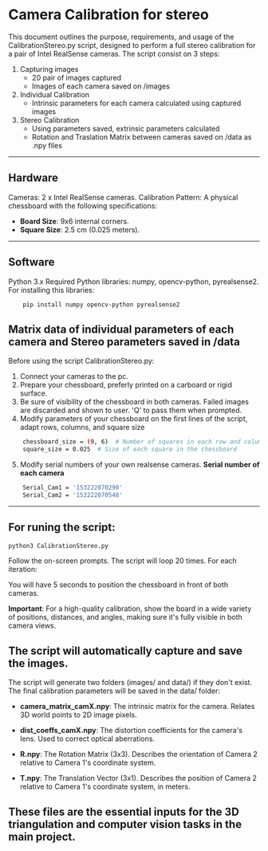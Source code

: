 # Camera Calibration for stereo
This document outlines the purpose, requirements, and usage of the CalibrationStereo.py script, designed to perform a full stereo calibration for a pair of Intel RealSense cameras.
The script consist on 3 steps:
1. Capturing images
    * 20 pair of images captured
    * Images of each camera saved on /images
2. Individual Calibration
    * Intrinsic parameters for each camera calculated using captured images
3. Stereo Calibration
    * Using parameters saved, extrinsic parameters calculated
    * Rotation and Traslation Matrix between cameras saved on /data as .npy files
---
## Hardware
Cameras: 2 x Intel RealSense cameras.
Calibration Pattern: A physical chessboard with the following specifications:
* **Board Size**: 9x6 internal corners.
* **Square Size**: 2.5 cm (0.025 meters).
---
## Software
Python 3.x
Required Python libraries: numpy, opencv-python, pyrealsense2.
For installing this libraries:
```sh
    pip install numpy opencv-python pyrealsense2
```

Matrix data of individual parameters of each camera and Stereo parameters saved in /data
---
Before using the script CalibrationStereo.py:
1. Connect your cameras to the pc.
2. Prepare your chessboard, preferly printed on a carboard or rigid surface.
3. Be sure of visibility of the chessboard in both cameras. Failed images are discarded and shown to user. 'Q' to pass them when prompted.
4. Modify parameters of your chessboard on the first lines of the script, adapt rows, columns, and square size
```sh
    chessboard_size = (9, 6)  # Number of squares in each row and column
    square_size = 0.025  # Size of each square in the chessboard
```
5. Modify serial numbers of your own realsense cameras.
**Serial number of each camera**
```sh
    Serial_Cam1 = '153222070290'
    Serial_Cam2 = '153222070548'
```
--- 
For runing the script:
---
```sh
python3 CalibrationStereo.py
```
Follow the on-screen prompts. The script will loop 20 times. For each iteration:

You will have 5 seconds to position the chessboard in front of both cameras.

**Important**: For a high-quality calibration, show the board in a wide variety of positions, distances, and angles, making sure it's fully visible in both camera views.

The script will automatically capture and save the images.
---
The script will generate two folders (images/ and data/) if they don't exist. 
The final calibration parameters will be saved in the data/ folder:

* **camera_matrix_camX.npy**: The intrinsic matrix for the camera. Relates 3D world points to 2D image pixels.

* **dist_coeffs_camX.npy**: The distortion coefficients for the camera's lens. Used to correct optical aberrations.

* **R.npy**: The Rotation Matrix (3x3). Describes the orientation of Camera 2 relative to Camera 1's coordinate system.

* **T.npy**: The Translation Vector (3x1). Describes the position of Camera 2 relative to Camera 1's coordinate system, in meters.

These files are the essential inputs for the 3D triangulation and computer vision tasks in the main project.
---
